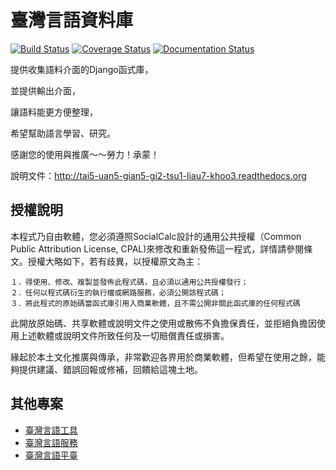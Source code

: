 # 臺灣言語資料庫

[![Build Status](https://travis-ci.org/sih4sing5hong5/tai5-uan5_gian5-gi2_tsu1-liau7-khoo3.svg?branch=master)](https://travis-ci.org/sih4sing5hong5/tai5-uan5_gian5-gi2_tsu1-liau7-khoo3)
[![Coverage Status](https://coveralls.io/repos/sih4sing5hong5/tai5-uan5_gian5-gi2_tsu1-liau7-khoo3/badge.svg)](https://coveralls.io/r/sih4sing5hong5/tai5-uan5_gian5-gi2_tsu1-liau7-khoo3)
[![Documentation Status](https://readthedocs.org/projects/tai5-uan5-gian5-gi2-tsu1-liau7-khoo3/badge/?version=latest)](https://readthedocs.org/projects/tai5-uan5-gian5-gi2-tsu1-liau7-khoo3/?badge=latest)

提供收集語料介面的Django函式庫，

並提供輸出介面，

讓語料能更方便整理，

希望幫助語言學習、研究。

感謝您的使用與推廣～～勞力！承蒙！

說明文件：<http://tai5-uan5-gian5-gi2-tsu1-liau7-khoo3.readthedocs.org>


## 授權說明
本程式乃自由軟體，您必須遵照SocialCalc設計的通用公共授權（Common Public Attribution License, CPAL)來修改和重新發佈這一程式，詳情請參閱條文。授權大略如下，若有歧異，以授權原文為主：

	１．得使用、修改、複製並發佈此程式碼，且必須以通用公共授權發行；
	２．任何以程式碼衍生的執行檔或網路服務，必須公開該程式碼；
	３．將此程式的原始碼當函式庫引用入商業軟體，且不需公開非關此函式庫的任何程式碼

此開放原始碼、共享軟體或說明文件之使用或散佈不負擔保責任，並拒絕負擔因使用上述軟體或說明文件所致任何及一切賠償責任或損害。

緣起於本土文化推廣與傳承，非常歡迎各界用於商業軟體，但希望在使用之餘，能夠提供建議、錯誤回報或修補，回饋給這塊土地。


## 其他專案
* [臺灣言語工具](https://github.com/sih4sing5hong5/tai5-uan5_gian5-gi2_kang1-ku7)
* [臺灣言語服務](https://github.com/sih4sing5hong5/tai5-uan5_gian5-gi2_hok8-bu7)
* [臺灣言語平臺](https://github.com/sih4sing5hong5/tai5-uan5_gian5-gi2_phing5-thai5)

